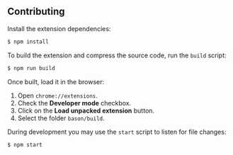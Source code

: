 ## Contributing

Install the extension dependencies:

```sh
$ npm install
```

To build the extension and compress the source code, run the `build` script:

```sh
$ npm run build
```

Once built, load it in the browser:

1. Open `chrome://extensions`.
2. Check the **Developer mode** checkbox.
3. Click on the **Load unpacked extension** button.
4. Select the folder `bason/build`.

During development you may use the `start` script to listen for file changes:

```sh
$ npm start
```

